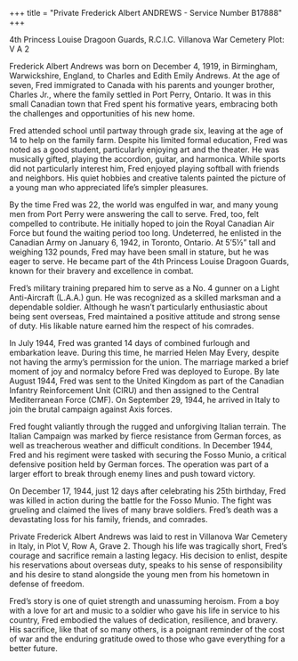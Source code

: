 +++
title = "Private Frederick Albert ANDREWS - Service Number B17888"
+++

4th Princess Louise Dragoon Guards, R.C.I.C.
Villanova War Cemetery Plot: V A 2

Frederick Albert Andrews was born on December 4, 1919, in Birmingham, Warwickshire, England, to Charles and Edith Emily Andrews.
At the age of seven, Fred immigrated to Canada with his parents and younger brother, Charles Jr., where the family settled in Port Perry, Ontario. It was in this small Canadian town that Fred spent his formative years, embracing both the challenges and opportunities of his new home.

Fred attended school until partway through grade six, leaving at the age of 14 to help on the family farm. Despite his limited formal education, Fred was noted as a good student, particularly enjoying art and the theater. He was musically gifted, playing the accordion, guitar, and harmonica. While sports did not particularly interest him, Fred enjoyed playing softball with friends and neighbors. His quiet hobbies and creative talents painted the picture of a young man who appreciated life’s simpler pleasures.

By the time Fred was 22, the world was engulfed in war, and many young men from Port Perry were answering the call to serve. 
Fred, too, felt compelled to contribute. He initially hoped to join the Royal Canadian Air Force but found the waiting period too long. Undeterred, he enlisted in the Canadian Army on January 6, 1942, in Toronto, Ontario. 
At 5’5½” tall and weighing 132 pounds, Fred may have been small in stature, but he was eager to serve. He became part of the 4th Princess Louise Dragoon Guards, known for their bravery and excellence in combat.

Fred’s military training prepared him to serve as a No. 4 gunner on a Light Anti-Aircraft (L.A.A.) gun. He was recognized as a skilled marksman and a dependable soldier. Although he wasn’t particularly enthusiastic about being sent overseas, Fred maintained a positive attitude and strong sense of duty. 
His likable nature earned him the respect of his comrades.

In July 1944, Fred was granted 14 days of combined furlough and embarkation leave. 
During this time, he married Helen May Every, despite not having the army’s permission for the union. The marriage marked a brief moment of joy and normalcy before Fred was deployed to Europe. By late August 1944, Fred was sent to the United Kingdom as part of the Canadian Infantry Reinforcement Unit (CIRU) and then assigned to the Central Mediterranean Force (CMF). 
On September 29, 1944, he arrived in Italy to join the brutal campaign against Axis forces.

Fred fought valiantly through the rugged and unforgiving Italian terrain. The Italian Campaign was marked by fierce resistance from German forces, as well as treacherous weather and difficult conditions. 
In December 1944, Fred and his regiment were tasked with securing the Fosso Munio, a critical defensive position held by German forces. The operation was part of a larger effort to break through enemy lines and push toward victory.

On December 17, 1944, just 12 days after celebrating his 25th birthday, Fred was killed in action during the battle for the Fosso Munio. The fight was grueling and claimed the lives of many brave soldiers. Fred’s death was a devastating loss for his family, friends, and comrades.

Private Frederick Albert Andrews was laid to rest in Villanova War Cemetery in Italy, in Plot V, Row A, Grave 2. 
Though his life was tragically short, Fred’s courage and sacrifice remain a lasting legacy. His decision to enlist, despite his reservations about overseas duty, speaks to his sense of responsibility and his desire to stand alongside the young men from his hometown in defense of freedom.

Fred’s story is one of quiet strength and unassuming heroism. From a boy with a love for art and music to a soldier who gave his life in service to his country, Fred embodied the values of dedication, resilience, and bravery. His sacrifice, like that of so many others, is a poignant reminder of the cost of war and the enduring gratitude owed to those who gave everything for a better future.

